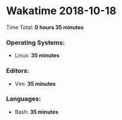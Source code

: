 # Wakatime 2018-10-18

Time Total: **0 hours 35 minutes**

### Operating Systems:
- Linux: **35 minutes** 

### Editors:
- Vim: **35 minutes** 

### Languages:
- Bash: **35 minutes** 

